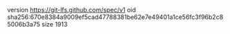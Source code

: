 version https://git-lfs.github.com/spec/v1
oid sha256:670e8384a9009ef5cad47788381be62e7e49401a1ce56fc3f96b2c85006b3a75
size 1913
